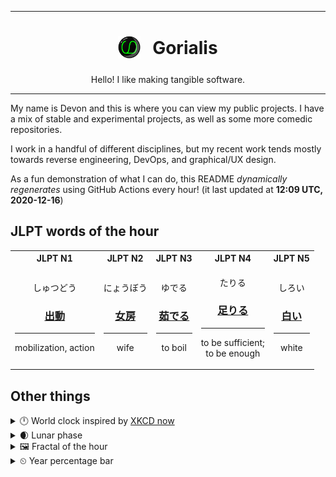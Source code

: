 ***

<h1 align="center">
<sub>
    <img src="readme/resources/avatar.png" height="36">
</sub>
&nbsp;
Gorialis
</h1>
<p align="center">
Hello! I like making tangible software.
</p>

***

My name is Devon and this is where you can view my public projects. I have a mix of stable and experimental projects, as well as some more comedic repositories.

I work in a handful of different disciplines, but my recent work tends mostly towards reverse engineering, DevOps, and graphical/UX design.

As a fun demonstration of what I can do, this README *dynamically regenerates* using GitHub Actions every hour! (it last updated at **12:09 UTC, 2020-12-16**)

<h2>JLPT words of the hour</h2>
<table>
    <tr>
        <th>JLPT N1</th>
        <th>JLPT N2</th>
        <th>JLPT N3</th>
        <th>JLPT N4</th>
        <th>JLPT N5</th>
    </tr>
    <tr>
        <td>
            <p align="center">しゅつどう</p>
            <h3 align="center"><b><a href="https://jisho.org/search/%E5%87%BA%E5%8B%95">出動</a></b></h3>
            <hr>
            <p align="center">mobilization,<wbr> action</p>
        </td>
        <td>
            <p align="center">にょうぼう</p>
            <h3 align="center"><b><a href="https://jisho.org/search/%E5%A5%B3%E6%88%BF">女房</a></b></h3>
            <hr>
            <p align="center">wife</p>
        </td>
        <td>
            <p align="center">ゆでる</p>
            <h3 align="center"><b><a href="https://jisho.org/search/%E8%8C%B9%E3%81%A7%E3%82%8B">茹でる</a></b></h3>
            <hr>
            <p align="center">to boil</p>
        </td>
        <td>
            <p align="center">たりる</p>
            <h3 align="center"><b><a href="https://jisho.org/search/%E8%B6%B3%E3%82%8A%E3%82%8B">足りる</a></b></h3>
            <hr>
            <p align="center">to be sufficient;<br> to be enough</p>
        </td>
        <td>
            <p align="center">しろい</p>
            <h3 align="center"><b><a href="https://jisho.org/search/%E7%99%BD%E3%81%84">白い</a></b></h3>
            <hr>
            <p align="center">white</p>
        </td>
    </tr>
</table>

<h2>Other things</h2>
<details>
<summary>🕛  World clock inspired by <a href="https://xkcd.com/now">XKCD now</a></summary>

> <img src="generated/now.png" width="512">

</details>
<details>
<summary>🌒 Lunar phase</summary>

The moon is approximately 8.23% through its phase (Waxing Crescent).

</details>
<details>
<summary>&#x1f5bc; Fractal of the hour</summary>

> <img src="generated/fractal.png" width="512">

</details>
<details>
<summary>&#x23f2; Year percentage bar</summary>
<pre><code>2020 [███████████████████▁] 95.77%</code></pre>
</details>
